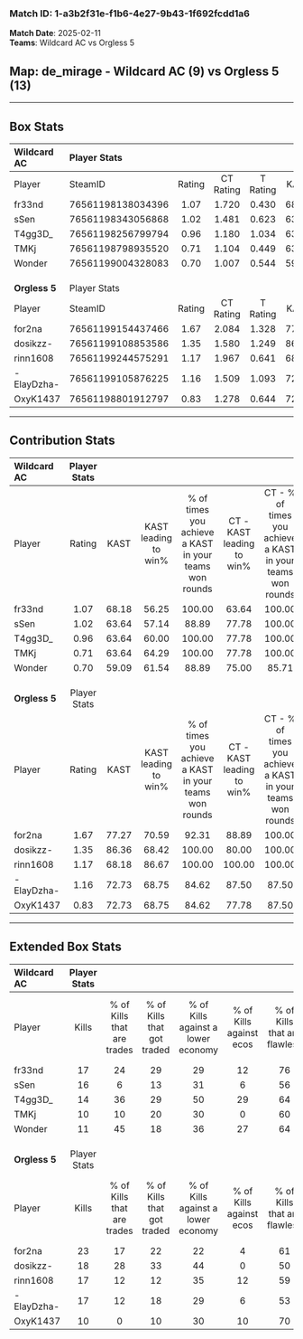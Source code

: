 ### Match ID: 1-a3b2f31e-f1b6-4e27-9b43-1f692fcdd1a6  
**Match Date**: 2025-02-11  
**Teams**: Wildcard AC vs Orgless 5  

## **Map**: de_mirage - Wildcard AC (9) vs Orgless 5 (13)  
---  

## Box Stats  

| **Wildcard AC** | Player Stats      |        |           |          |       |       |       |         |        |      |     |
| :- | :- | :-: | :-: | :-: | :-: | :-: | :-: | :-: | :-: | :-: | :-: |
| Player          | SteamID           | Rating | CT Rating | T Rating | KAST  |  ADR  | Kills | Assists | Deaths | K/D  | HS% |
| fr33nd          | 76561198138034396 |  1.07  |   1.720   |  0.430   | 68.18 | 70.1  |  17   |    1    |   16   | 1.06 | 23  |
| sSen            | 76561198343056868 |  1.02  |   1.481   |  0.623   | 63.64 | 89.3  |  16   |    3    |   18   | 0.89 | 62  |
| T4gg3D_         | 76561198256799794 |  0.96  |   1.180   |  1.034   | 63.64 | 81.6  |  14   |    7    |   17   | 0.82 | 42  |
| TMKj            | 76561198798935520 |  0.71  |   1.104   |  0.449   | 63.64 | 60.4  |  10   |    7    |   18   | 0.56 | 90  |
| Wonder          | 76561199004328083 |  0.70  |   1.007   |  0.544   | 59.09 | 44.9  |  11   |    4    |   16   | 0.69 | 63  |
|                 |                   |        |           |          |       |       |       |         |        |      |     |
|                 |                   |        |           |          |       |       |       |         |        |      |     |
|                 |                   |        |           |          |       |       |       |         |        |      |     |
| **Orgless 5**   | Player Stats      |        |           |          |       |       |       |         |        |      |     |
| Player          | SteamID           | Rating | CT Rating | T Rating | KAST  |  ADR  | Kills | Assists | Deaths | K/D  | HS% |
| for2na          | 76561199154437466 |  1.67  |   2.084   |  1.328   | 77.27 | 113.4 |  23   |    9    |   11   | 2.09 | 39  |
| dosikzz-        | 76561199108853586 |  1.35  |   1.580   |  1.249   | 86.36 | 82.8  |  18   |    5    |   14   | 1.29 | 44  |
| rinn1608        | 76561199244575291 |  1.17  |   1.967   |  0.641   | 68.18 | 81.3  |  17   |    5    |   14   | 1.21 | 52  |
| -ElayDzha-      | 76561199105876225 |  1.16  |   1.509   |  1.093   | 72.73 | 70.6  |  17   |    3    |   14   | 1.21 | 41  |
| OxyK1437        | 76561198801912797 |  0.83  |   1.278   |  0.644   | 72.73 | 56.0  |  10   |    7    |   15   | 0.67 | 80  |
---  

## Contribution Stats  

| **Wildcard AC** | Player Stats |       |                      |                                                        |                           |                                                             |                          |                                                            |
| :- | :-: | :-: | :-: | :-: | :-: | :-: | :-: | :-: |
| Player          |    Rating    | KAST  | KAST leading to win% | % of times you achieve a KAST in your teams won rounds | CT - KAST leading to win% | CT - % of times you achieve a KAST in your teams won rounds | T - KAST leading to win% | T - % of times you achieve a KAST in your teams won rounds |
| fr33nd          |     1.07     | 68.18 |        56.25         |                         100.00                         |           63.64           |                           100.00                            |          40.00           |                           100.00                           |
| sSen            |     1.02     | 63.64 |        57.14         |                         88.89                          |           77.78           |                           100.00                            |          20.00           |                           50.00                            |
| T4gg3D_         |     0.96     | 63.64 |        60.00         |                         100.00                         |           77.78           |                           100.00                            |          33.33           |                           100.00                           |
| TMKj            |     0.71     | 63.64 |        64.29         |                         100.00                         |           77.78           |                           100.00                            |          40.00           |                           100.00                           |
| Wonder          |     0.70     | 59.09 |        61.54         |                         88.89                          |           75.00           |                            85.71                            |          40.00           |                           100.00                           |
|                 |              |       |                      |                                                        |                           |                                                             |                          |                                                            |
|                 |              |       |                      |                                                        |                           |                                                             |                          |                                                            |
|                 |              |       |                      |                                                        |                           |                                                             |                          |                                                            |
| **Orgless 5**   | Player Stats |       |                      |                                                        |                           |                                                             |                          |                                                            |
| Player          |    Rating    | KAST  | KAST leading to win% | % of times you achieve a KAST in your teams won rounds | CT - KAST leading to win% | CT - % of times you achieve a KAST in your teams won rounds | T - KAST leading to win% | T - % of times you achieve a KAST in your teams won rounds |
| for2na          |     1.67     | 77.27 |        70.59         |                         92.31                          |           88.89           |                           100.00                            |          50.00           |                           80.00                            |
| dosikzz-        |     1.35     | 86.36 |        68.42         |                         100.00                         |           80.00           |                           100.00                            |          55.56           |                           100.00                           |
| rinn1608        |     1.17     | 68.18 |        86.67         |                         100.00                         |          100.00           |                           100.00                            |          71.43           |                           100.00                           |
| -ElayDzha-      |     1.16     | 72.73 |        68.75         |                         84.62                          |           87.50           |                            87.50                            |          50.00           |                           80.00                            |
| OxyK1437        |     0.83     | 72.73 |        68.75         |                         84.62                          |           77.78           |                            87.50                            |          57.14           |                           80.00                            |
---  

## Extended Box Stats  

| **Wildcard AC** | Player Stats |                            |                            |                                    |                         |                              |                                 |        |                             |                                     |                          |                               |                            |
| :- | :-: | :-: | :-: | :-: | :-: | :-: | :-: | :-: | :-: | :-: | :-: | :-: | :-: |
| Player          |    Kills     | % of Kills that are trades | % of Kills that got traded | % of Kills against a lower economy | % of Kills against ecos | % of Kills that are flawless | % of Kills that are close duels | Deaths | % of Deaths that get traded | % of Deaths against a lower economy | % of Deaths against ecos | % of Deaths that are flawless | % of Deaths that are close |
| fr33nd          |      17      |             24             |             29             |                 29                 |           12            |              76              |                6                |   16   |              6              |                  6                  |            0             |              69               |             6              |
| sSen            |      16      |             6              |             13             |                 31                 |            6            |              56              |                6                |   18   |             17              |                 11                  |            0             |              56               |             17             |
| T4gg3D_         |      14      |             36             |             29             |                 50                 |           29            |              64              |                0                |   17   |             29              |                 18                  |            6             |              53               |             6              |
| TMKj            |      10      |             10             |             20             |                 30                 |            0            |              60              |                0                |   18   |             22              |                 17                  |            6             |              44               |             11             |
| Wonder          |      11      |             45             |             18             |                 36                 |           27            |              64              |                9                |   16   |             25              |                 13                  |            0             |              69               |             0              |
|                 |              |                            |                            |                                    |                         |                              |                                 |        |                             |                                     |                          |                               |                            |
|                 |              |                            |                            |                                    |                         |                              |                                 |        |                             |                                     |                          |                               |                            |
|                 |              |                            |                            |                                    |                         |                              |                                 |        |                             |                                     |                          |                               |                            |
| **Orgless 5**   | Player Stats |                            |                            |                                    |                         |                              |                                 |        |                             |                                     |                          |                               |                            |
| Player          |    Kills     | % of Kills that are trades | % of Kills that got traded | % of Kills against a lower economy | % of Kills against ecos | % of Kills that are flawless | % of Kills that are close duels | Deaths | % of Deaths that get traded | % of Deaths against a lower economy | % of Deaths against ecos | % of Deaths that are flawless | % of Deaths that are close |
| for2na          |      23      |             17             |             22             |                 22                 |            4            |              61              |                9                |   11   |              9              |                 18                  |            0             |              73               |             9              |
| dosikzz-        |      18      |             28             |             33             |                 44                 |            0            |              50              |               11                |   14   |             14              |                 21                  |            0             |              43               |             7              |
| rinn1608        |      17      |             12             |             12             |                 35                 |           12            |              59              |                0                |   14   |             21              |                 14                  |            0             |              86               |             0              |
| -ElayDzha-      |      17      |             12             |             18             |                 29                 |            6            |              53              |               12                |   14   |             36              |                 21                  |            0             |              64               |             0              |
| OxyK1437        |      10      |             0              |             10             |                 30                 |           10            |              70              |               10                |   15   |             27              |                 20                  |            0             |              67               |             7              |

